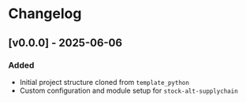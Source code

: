 # Changelog

## [v0.0.0] - 2025-06-06

### Added

- Initial project structure cloned from `template_python`
- Custom configuration and module setup for `stock-alt-supplychain`
